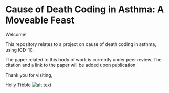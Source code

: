 <!-- Grab your social icons from https://github.com/carlsednaoui/gitsocial -->

# Cause of Death Coding in Asthma: A Moveable Feast

Welcome!  

This repository relates to a project on cause of death coding in asthma, using ICD-10. 

The paper related to this body of work is currently under peer review.  The citation and a link to the paper will be added upon publication.

Thank you for visiting,

Holly Tibble [![alt text][1.2]][1]


[1]: https://twitter.com/HollyTibble
[1.2]: http://i.imgur.com/wWzX9uB.png

